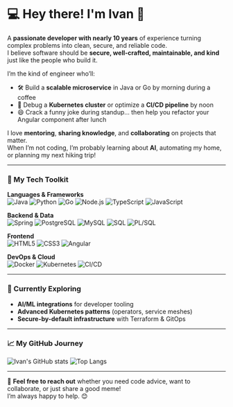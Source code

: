 # 💻 Hey there! I'm Ivan 👋

A **passionate developer with nearly 10 years** of experience turning complex problems into clean, secure, and reliable code.  
I believe software should be **secure, well-crafted, maintainable, and kind** just like the people who build it.

I’m the kind of engineer who’ll:
- 🛠️ Build a **scalable microservice** in Java or Go by morning during a coffee
- 🚀 Debug a **Kubernetes cluster** or optimize a **CI/CD pipeline** by noon
- 😄 Crack a funny joke during standup… then help you refactor your Angular component after lunch  

I love **mentoring**, **sharing knowledge**, and **collaborating** on projects that matter.  
When I’m not coding, I’m probably learning about **AI**, automating my home, or planning my next hiking trip!

---

### 🔧 My Tech Toolkit

**Languages & Frameworks**  
![Java](https://img.shields.io/badge/Java-ED8B00?logo=java&logoColor=white)
![Python](https://img.shields.io/badge/Python-3776AB?logo=python&logoColor=white)
![Go](https://img.shields.io/badge/Go-00ADD8?logo=go&logoColor=white)
![Node.js](https://img.shields.io/badge/Node.js-339933?logo=node.js&logoColor=white)
![TypeScript](https://img.shields.io/badge/TypeScript-3178C6?logo=typescript&logoColor=white)
![JavaScript](https://img.shields.io/badge/JavaScript-F7DF1E?logo=javascript&logoColor=black)

**Backend & Data**  
![Spring](https://img.shields.io/badge/Spring-6DB33F?logo=spring&logoColor=white)
![PostgreSQL](https://img.shields.io/badge/PostgreSQL-4169E1?logo=postgresql&logoColor=white)
![MySQL](https://img.shields.io/badge/MySQL-4479A1?logo=mysql&logoColor=white)
![SQL](https://img.shields.io/badge/SQL-4479A1?logo=postgresql&logoColor=white)
![PL/SQL](https://img.shields.io/badge/PL/SQL-4479A1?logo=oracle&logoColor=white)

**Frontend**  
![HTML5](https://img.shields.io/badge/HTML5-E34F26?logo=html5&logoColor=white)
![CSS3](https://img.shields.io/badge/CSS3-1572B6?logo=css3&logoColor=white)
![Angular](https://img.shields.io/badge/Angular-DD0031?logo=angular&logoColor=white)

**DevOps & Cloud**  
![Docker](https://img.shields.io/badge/Docker-2496ED?logo=docker&logoColor=white)
![Kubernetes](https://img.shields.io/badge/Kubernetes-326CE5?logo=kubernetes&logoColor=white)
![CI/CD](https://img.shields.io/badge/CI/CD-000000?logo=gitlab&logoColor=white)

---

### 🌱 Currently Exploring
- **AI/ML integrations** for developer tooling  
- **Advanced Kubernetes patterns** (operators, service meshes)  
- **Secure-by-default infrastructure** with Terraform & GitOps

---

### 📈 My GitHub Journey
![Ivan's GitHub stats](https://github-readme-stats.vercel.app/api?username=IvanGit91&show_icons=true&theme=radical&hide_border=true&count_private=true)
![Top Langs](https://github-readme-stats.vercel.app/api/top-langs/?username=IvanGit91&layout=compact&theme=radical&hide_border=true)

---

💬 **Feel free to reach out** whether you need code advice, want to collaborate, or just share a good meme!  
I’m always happy to help. 😊
